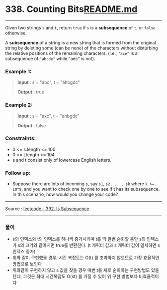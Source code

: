 # 338. Counting Bits[README.md](..%2Fsolution338%2FREADME.md)

-- --
Given two strings `s` and `t`, return `true` if `s` is a **subsequence** of `t`, or `false` otherwise.

A **subsequence** of a string is a new string that is formed from the original string by deleting some (can be
none) of the characters without disturbing the relative positions of the remaining characters. (i.e., `"ace"` is
a subsequence of `"abcde"` while "aec" is not).

### Example 1:

> **Input** : s = "abc", t = "ahbgdc"
>
> **Output** : true

### Example 2:

> **Input** : s = "axc", t = "ahbgdc"
>
> **Output** : false

### Constraints:

* 0 <= s.length <= 100
* 0 <= t.length <= 104
* s and t consist only of lowercase English letters.

### Follow up:

* Suppose there are lots of incoming `s`, say `s1`, `s2, ..., sk` where `k >= 10^9`, and you want to check one by one to see if t has its subsequence. In this scenario, how would you change your code?

-- --
Source : [leetcode - 392. Is Subsequence](https://leetcode.com/problems/is-subsequence/)

-- --

### 풀이

* s의 인덱스와 t의 인덱스를 하나씩 증가시키며 t를 딱 한번 순회할 동안 s의 인덱스가 s의 크기와 같아지면 true를 반환한다. (t 캐릭터 값과 s 캐릭터 값이 일치하면 s 인덱스 증가)
* 위와 같이 구현했을 경우, 시간 복잡도는 O(t) 를 초과하지 않으므로 가장 효율적인 방법으로 보인다
* 위와같이 구현하지 않고 s 값을 찾을 경우 매번 t를 새로 순회하는 구현방법도 있을텐데, 그것은 최대 시간복잡도 O(st) 를 가질 수 있어 위 구현 방법보다 비효율적이다


